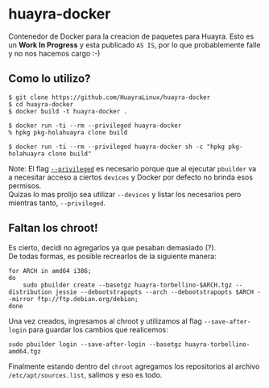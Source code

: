 # huayra-docker

Contenedor de Docker para la creacion de paquetes para Huayra.
Esto es un **Work In Progress** y esta publicado `AS IS`, por lo que probablemente falle y no nos hacemos cargo :-)

## Como lo utilizo?

	$ git clone https://github.com/HuayraLinux/huayra-docker
	$ cd huayra-docker
	$ docker build -t huayra-docker .

	$ docker run -ti --rm --privileged huayra-docker
	% hpkg pkg-holahuayra clone build

	$ docker run -ti --rm --privileged huayra-docker sh -c "hpkg pkg-holahuayra clone build"


Note: El flag [`--privileged`](https://docs.docker.com/engine/reference/run/#runtime-privilege-and-linux-capabilities) es necesario porque que al ejecutar `pbuilder` va a necesitar acceso a ciertos `devices` y Docker por defecto no brinda esos permisos.  
Quizas lo mas prolijo sea utilizar `--devices` y listar los necesarios pero mientras tanto, `--privileged`.

## Faltan los chroot!

Es cierto, decidi no agregarlos ya que pesaban demasiado (?).  
De todas formas, es posible recrearlos de la siguiente manera:

	for ARCH in amd64 i386;
	do
		sudo pbuilder create --basetgz huayra-torbellino-$ARCH.tgz --distribution jessie --debootstrapopts --arch --debootstrapopts $ARCH --mirror ftp://ftp.debian.org/debian;
	done

Una vez creados, ingresamos al chroot y utilizamos al flag `--save-after-login` para guardar los cambios que realicemos:

	sudo pbuilder login --save-after-login --basetgz huayra-torbellino-amd64.tgz

Finalmente estando dentro del `chroot` agregamos los repositorios al archivo `/etc/apt/sources.list`, salimos y eso es todo.
